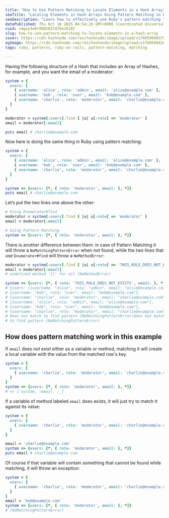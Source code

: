 ```yaml
---
title: "How to Use Pattern Matching to Locate Elements in a Hash Array"
seoTitle: "Locating Elements in Hash Arrays Using Pattern Matching in Ruby"
seoDescription: "Learn how to effectively use Ruby's pattern matching to locate elements within a hash array and handle exceptions"
datePublished: Thu Oct 16 2025 04:54:28 GMT+0000 (Coordinated Universal Time)
cuid: cmgsy3w0r000102l87kez0j82
slug: how-to-use-pattern-matching-to-locate-elements-in-a-hash-array
cover: https://cdn.hashnode.com/res/hashnode/image/upload/v1760590403754/f53e8f0b-02b1-4df7-8c23-bba12a4d9c0f.png
ogImage: https://cdn.hashnode.com/res/hashnode/image/upload/v1760590426076/a521bf25-8dcd-4d80-9f83-dab26572f9a9.png
tags: ruby, patterns, ruby-on-rails, pattern-matching, matching

---
```


Having the following structure of a Hash that includes an Array of Hashes, for example, and you want the email of a moderator:

```ruby
system = {
  users: [
    { username: 'alice', role: 'admin', email: 'alice@example.com' },
    { username: 'bob', role: 'user', email: 'bob@example.com' },
    { username: 'charlie', role: 'moderator', email: 'charlie@example.com' }
  ]
}

moderator = system[:users].find { |u| u[:role] == 'moderator' }
email = moderator[:email] 

puts email # charlie@example.com
```

Now here is doing the same thing in Ruby using pattern matching:

```ruby
system = {
  users: [
    { username: 'alice', role: 'admin', email: 'alice@example.com' },
    { username: 'bob', role: 'user', email: 'bob@example.com' },
    { username: 'charlie', role: 'moderator', email: 'charlie@example.com' }
  ]
}

system => {users: [*, { role: 'moderator', email: }, *]}
puts email # charlie@example.com
```

Let’s put the two lines one above the other:

```ruby
# Using Enumerator#find
moderator = system[:users].find { |u| u[:role] == 'moderator' }
email = moderator[:email] 

# Using Pattern Matching
system => {users: [*, { role: 'moderator', email: }, *]}
```

There is another difference between them: in case of Pattern Matching it will throw a `NoMatchingPatternError` when not found, while the two lines that use `Enumerator#find` will throw a `NoMethodError`:

```ruby
moderator = system[:users].find { |u| u[:role] == 'THIS_ROLE_DOES_NOT_EXISTS' }
email = moderator[:email] 
# undefined method '[]' for nil (NoMethodError)

system => {users: [*, { role: 'THIS_ROLE_DOES_NOT_EXISTS', email: }, *]}
# {users: [{username: "alice", role: "admin", email: "alice@example.com"}, 
# {username: "bob", role: "user", email: "bob@example.com"}, 
# {username: "charlie", role: "moderator", email: "charlie@example.com"}]}: 
# [{username: "alice", role: "admin", email: "alice@example.com"}, 
# {username: "bob", role: "user", email: "bob@example.com"}, 
# {username: "charlie", role: "moderator", email: "charlie@example.com"}] 
# does not match to find pattern (NoMatchingPatternError)does not match 
# to find pattern (NoMatchingPatternError)
```

## How does pattern matching work in this example

If `email` does *not exist* either as a variable or method, matching it will create a local variable with the value from the matched row's key.

```ruby
system = {
  users: [
    { username: 'charlie', role: 'moderator', email: 'charlie@example.com' }
  ]
}
system => {users: [*, { role: 'moderator', email: }, *]}
# => [:system, :email, :_]
```

If a variable of method labeled `email` does exists, it will just try to match it against its value:

```ruby
system = {
  users: [
    { username: 'charlie', role: 'moderator', email: 'charlie@example.com' }
  ]
}

email = 'charlie@example.com'
system => {users: [*, { role: 'moderator', email: }, *]}
puts email # charlie@example.com
```

Of course if that variable will contain something that cannot be found while matching, it will throw an exception:

```ruby
system = {
  users: [
    { username: 'charlie', role: 'moderator', email: 'charlie@example.com' }
  ]
}
email = 'bob@example.com'
system => {users: [*, { role: 'moderator', email: }, *]}
# (NoMatchingPatternError)
```
